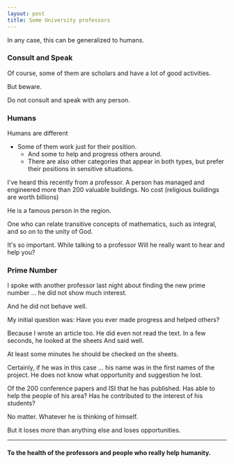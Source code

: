 ```yaml
---
layout: post
title: Some University professors
---
```



In any case, this can be generalized to humans.


### Consult and Speak

Of course, some of them are scholars and have a lot of good activities.

But beware.

Do not consult and speak with any person.

### Humans

Humans are different

- Some of them work just for their position.
  - And some to help and progress others around.
  - There are also other categories that appear in both types, but prefer their positions in sensitive situations.

I've heard this recently from a professor.
A person has managed and engineered more than 200 valuable buildings.
No cost (religious buildings are worth billions)

He is a famous person in the region.

One who can relate transitive concepts of mathematics, such as integral, and so on to the unity of God.

It's so important.
While talking to a professor
Will he really want to hear and help you?

### Prime Number

I spoke with another professor last night about finding the new prime number ... he did not show much interest.

And he did not behave well.

My initial question was: Have you ever made progress and helped others?

Because I wrote an article too.
He did even not read the text.
In a few seconds, he looked at the sheets
And said well.

At least some minutes he should be checked on the sheets.

Certainly, if he was in this case ... his name was in the first names of the project.
He does not know what opportunity and suggestion he lost.



Of the 200 conference papers and ISI that he has published.
Has able to help the people of his area?
Has he contributed to the interest of his students?

No matter.
Whatever he is thinking of himself.


But it loses more than anything else and loses opportunities.



----------



#### To the health of the professors and people who really help humanity.
